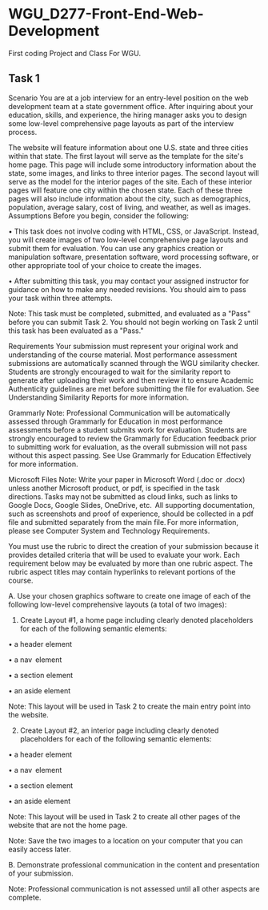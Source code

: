 # WGU_D277-Front-End-Web-Development
First coding Project and Class For WGU. 

## Task 1
Scenario
You are at a job interview for an entry-level position on the web development team at a state government office. After inquiring about your education, skills, and experience, the hiring manager asks you to design some low-level comprehensive page layouts as part of the interview process.

The website will feature information about one U.S. state and three cities within that state. The first layout will serve as the template for the site's home page. This page will include some introductory information about the state, some images, and links to three interior pages. The second layout will serve as the model for the interior pages of the site. Each of these interior pages will feature one city within the chosen state. Each of these three pages will also include information about the city, such as demographics, population, average salary, cost of living, and weather, as well as images.
Assumptions
Before you begin, consider the following:

•   This task does not involve coding with HTML, CSS, or JavaScript. Instead, you will create images of two low-level comprehensive page layouts and submit them for evaluation. You can use any graphics creation or manipulation software, presentation software, word processing software, or other appropriate tool of your choice to create the images.

•   After submitting this task, you may contact your assigned instructor for guidance on how to make any needed revisions. You should aim to pass your task within three attempts.


Note: This task must be completed, submitted, and evaluated as a "Pass" before you can submit Task 2. You should not begin working on Task 2 until this task has been evaluated as a "Pass."

Requirements
Your submission must represent your original work and understanding of the course material. Most performance assessment submissions are automatically scanned through the WGU similarity checker. Students are strongly encouraged to wait for the similarity report to generate after uploading their work and then review it to ensure Academic Authenticity guidelines are met before submitting the file for evaluation. See Understanding Similarity Reports for more information.

Grammarly Note:
Professional Communication will be automatically assessed through Grammarly for Education in most performance assessments before a student submits work for evaluation. Students are strongly encouraged to review the Grammarly for Education feedback prior to submitting work for evaluation, as the overall submission will not pass without this aspect passing. See Use Grammarly for Education Effectively for more information.

Microsoft Files Note:
Write your paper in Microsoft Word (.doc or .docx) unless another Microsoft product, or pdf, is specified in the task directions. Tasks may not be submitted as cloud links, such as links to Google Docs, Google Slides, OneDrive, etc.  All supporting documentation, such as screenshots and proof of experience, should be collected in a pdf file and submitted separately from the main file. For more information, please see Computer System and Technology Requirements.



You must use the rubric to direct the creation of your submission because it provides detailed criteria that will be used to evaluate your work. Each requirement below may be evaluated by more than one rubric aspect. The rubric aspect titles may contain hyperlinks to relevant portions of the course.



A.  Use your chosen graphics software to create one image of each of the following low-level comprehensive layouts (a total of two images):

1.  Create Layout #1, a home page including clearly denoted placeholders for each of the following semantic elements:

•   a header element

•   a nav  element

•   a section element

•   an aside element



Note: This layout will be used in Task 2 to create the main entry point into the website.



2.  Create Layout #2, an interior page including clearly denoted placeholders for each of the following semantic elements:

•   a header element

•   a nav  element

•   a section element

•   an aside element



Note: This layout will be used in Task 2 to create all other pages of the website that are not the home page.



Note: Save the two images to a location on your computer that you can easily access later.


B.  Demonstrate professional communication in the content and presentation of your submission.


Note: Professional communication is not assessed until all other aspects are complete.
